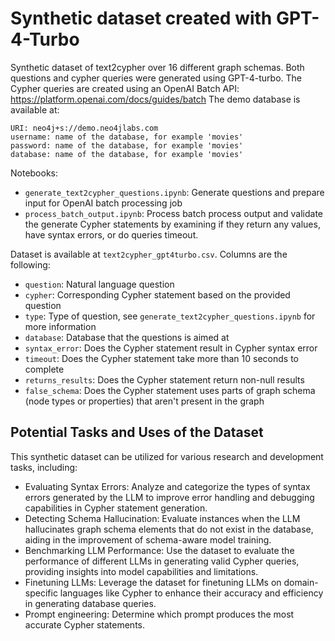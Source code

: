 # Synthetic dataset created with GPT-4-Turbo

Synthetic dataset of text2cypher over 16 different graph schemas.
Both questions and cypher queries were generated using GPT-4-turbo.
The Cypher queries are created using an OpenAI Batch API: https://platform.openai.com/docs/guides/batch
The demo database is available at:

```
URI: neo4j+s://demo.neo4jlabs.com
username: name of the database, for example 'movies'
password: name of the database, for example 'movies'
database: name of the database, for example 'movies'
```

Notebooks:

* `generate_text2cypher_questions.ipynb`: Generate questions and prepare input for OpenAI batch processing job
* `process_batch_output.ipynb`: Process batch process output and validate the generate Cypher statements by examining if they return any values, have syntax errors, or do queries timeout.

Dataset is available at `text2cypher_gpt4turbo.csv`. Columns are the following:

* `question`: Natural language question
* `cypher`: Corresponding Cypher statement based on the provided question
* `type`: Type of question, see `generate_text2cypher_questions.ipynb` for more information
* `database`: Database that the questions is aimed at
* `syntax_error`: Does the Cypher statement result in Cypher syntax error
* `timeout`: Does the Cypher statement take more than 10 seconds to complete
* `returns_results`: Does the Cypher statement return non-null results
* `false_schema`: Does the Cypher statement uses parts of graph schema (node types or properties) that aren't present in the graph

## Potential Tasks and Uses of the Dataset

This synthetic dataset can be utilized for various research and development tasks, including:

* Evaluating Syntax Errors: Analyze and categorize the types of syntax errors generated by the LLM to improve error handling and debugging capabilities in Cypher statement generation.
* Detecting Schema Hallucination: Evaluate instances when the LLM hallucinates graph schema elements that do not exist in the database, aiding in the improvement of schema-aware model training.
* Benchmarking LLM Performance: Use the dataset to evaluate the performance of different LLMs in generating valid Cypher queries, providing insights into model capabilities and limitations.
* Finetuning LLMs: Leverage the dataset for finetuning LLMs on domain-specific languages like Cypher to enhance their accuracy and efficiency in generating database queries.
* Prompt engineering: Determine which prompt produces the most accurate Cypher statements.
